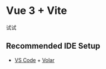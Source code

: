# Vue 3 + Vite
试试

## Recommended IDE Setup

- [VS Code](https://code.visualstudio.com/) + [Volar](https://marketplace.visualstudio.com/items?itemName=Vue.volar)
